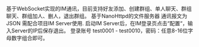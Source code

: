 基于WebSocket实现的IM通讯，目前支持好友添加、创建群组、单人聊天、群组聊天、群组加人、删人，退出群组。 
基于NanoHttpd的文件服务器 通讯报文为JSON 
需配合项目IM Server使用.
启动IM Server后，在IM登录页点击“配置“，输入Server的IP后保存退出。
登录账号 test0001 - test0010，密码：任意8-16位字母数字组合即可。
